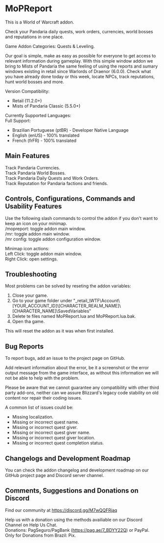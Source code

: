 # MoPReport

This is a World of Warcraft addon.

Check your Pandaria daily quests, work orders, currencies, world bosses and reputations in one place.  

Game Addon Categories: Quests & Leveling.  

Our goal is simple, make as easy as possible for everyone to get access to relevant information during gameplay. With this simple window addon we bring to Mists of Pandaria the same feeling of using the reports and sumary windows existing in retail since Warlords of Draenor (6.0.0). Check what you have already done today or this week, locate NPCs, track reputations, hunt world bosses and more.

Version Compatibility:  
- Retail (11.2.0+)  
- Mists of Pandaria Classic (5.5.0+)  

Currently Supported Languages:   
Full Support:
- Brazilian Portuguese (ptBR) - Developer Native Language  
- English (enUS) - 100% translated  
- French (frFR) - 100% translated  
 
## Main Features
Track Pandaria Currencies.  
Track Pandaria World Bosses.  
Track Pandaria Daily Quests and Work Orders.  
Track Reputation for Pandaria factions and friends.  

## Controls, Configurations, Commands and Usability Features
Use the following slash commands to control the addon if you don't want to keep an icon on your minimap.  
/mopreport: toggle addon main window.  
/mr: toggle addon main window.  
/mr config: toggle addon configuration window.  

Minimap icon actions:  
Left Click: toggle addon main window.  
Right Click: open settings.  

## Troubleshooting
Most problems can be solved by reseting the addon variables:  
1. Close your game.  
2. Go to your game folder under "\_retail_\WTF\Account\\[YOUR_ACCOUNT_ID]\\[CHARACTER_REALM_NAME]\\[CHARACTER_NAME]\SavedVariables"  
3. Delete te files named MoPReport.lua and MoPReport.lua.bak.  
4. Open tha game.  

This will reset the addon as it was when first installed.  

## Bug Reports
To report bugs, add an issue to the project page on GitHub.  

Add relevant information about the error, be it a screenshot or the error output message from the game interface, as without this information we will not be able to help with the problem.  

Please be aware that we cannot guarantee any compatibility with other third party add-ons, neither can we assure Blizzard's legacy code stability on old content nor repair their coding issues.  

A common list of issues could be:  
- Missing localization.  
- Missing or incorrect quest name.  
- Missing or incorrect quest giver. 
- Missing or incorrect quest giver name.   
- Missing or incorrect quest giver location.  
- Missing or incorrect quest completion status. 

## Changelogs and Development Roadmap
You can check the addon changelog and development roadmap on our GitHub project page and Discord server channel.  

## Comments, Suggestions and Donations on Discord
Find our community at https://discord.gg/M7wQQFRjaq  

Help us with a donation using the methods availiable on our Discord Channel on Help Us Chat.  
Donations: PagSeguro/PagBank (https://pag.ae/7_BDYY22Q) or PayPal.  
Only for Donations from Brazil: Pix.